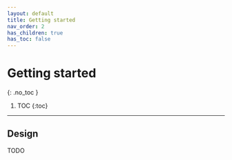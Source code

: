 ```yaml
---
layout: default
title: Getting started
nav_order: 2
has_children: true
has_toc: false
---
```


# Getting started
{: .no_toc }



1. TOC
{:toc}

---

## Design

TODO